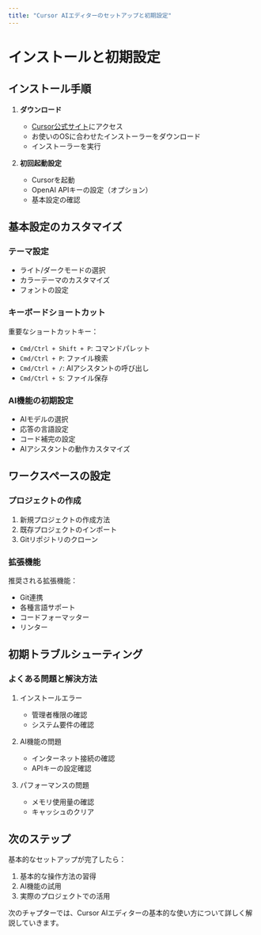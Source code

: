 ```yaml
---
title: "Cursor AIエディターのセットアップと初期設定"
---
```


# インストールと初期設定

## インストール手順
1. **ダウンロード**
   - [Cursor公式サイト](https://cursor.sh)にアクセス
   - お使いのOSに合わせたインストーラーをダウンロード
   - インストーラーを実行

2. **初回起動設定**
   - Cursorを起動
   - OpenAI APIキーの設定（オプション）
   - 基本設定の確認

## 基本設定のカスタマイズ
### テーマ設定
- ライト/ダークモードの選択
- カラーテーマのカスタマイズ
- フォントの設定

### キーボードショートカット
重要なショートカットキー：
- `Cmd/Ctrl + Shift + P`: コマンドパレット
- `Cmd/Ctrl + P`: ファイル検索
- `Cmd/Ctrl + /`: AIアシスタントの呼び出し
- `Cmd/Ctrl + S`: ファイル保存

### AI機能の初期設定
- AIモデルの選択
- 応答の言語設定
- コード補完の設定
- AIアシスタントの動作カスタマイズ

## ワークスペースの設定
### プロジェクトの作成
1. 新規プロジェクトの作成方法
2. 既存プロジェクトのインポート
3. Gitリポジトリのクローン

### 拡張機能
推奨される拡張機能：
- Git連携
- 各種言語サポート
- コードフォーマッター
- リンター

## 初期トラブルシューティング
### よくある問題と解決方法
1. インストールエラー
   - 管理者権限の確認
   - システム要件の確認

2. AI機能の問題
   - インターネット接続の確認
   - APIキーの設定確認

3. パフォーマンスの問題
   - メモリ使用量の確認
   - キャッシュのクリア

## 次のステップ
基本的なセットアップが完了したら：
1. 基本的な操作方法の習得
2. AI機能の試用
3. 実際のプロジェクトでの活用

次のチャプターでは、Cursor AIエディターの基本的な使い方について詳しく解説していきます。 